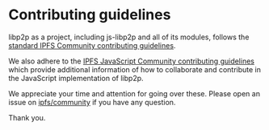# Contributing guidelines

libp2p as a project, including js-libp2p and all of its modules, follows the [standard IPFS Community contributing guidelines](https://github.com/ipfs/community/blob/master/js-project-guidelines.md).

We also adhere to the [IPFS JavaScript Community contributing guidelines](https://github.com/ipfs/community/blob/master/js-project-guidelines.md) which provide additional information of how to collaborate and contribute in the JavaScript implementation of libp2p.

We appreciate your time and attention for going over these. Please open an issue on [ipfs/community](https://github.com/ipfs/community) if you have any question.

Thank you.
